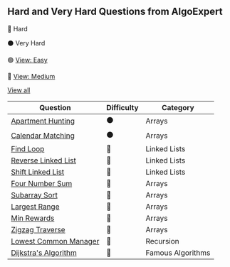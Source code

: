 ## Hard and Very Hard Questions from AlgoExpert
🔴 Hard

⚫ Very Hard

🟢 [View: Easy](/Easy%20Problems/EasyREADME.md)

🔵 [View: Medium](/Medium%20Problems/MediumREADME.md)

[View all](/README.md)

| Question                                                                                          | Difficulty | Category             |
| ------------------------------------------------------------------------------------------------- | ---------- | ----------------------  |
| [Apartment Hunting](/Very%20Hard/Apartment%20Hunting.ipynb)                                              | ⚫         | Arrays                  |
| [Calendar Matching](/Very%20Hard/Calendar%20Matching.py)                                                 | ⚫         | Arrays                  |
| [Find Loop](/Hard%20Problems/Find%20Loop.py)                                                             | 🔴         | Linked Lists            |
| [Reverse Linked List](/Hard%20Problems/Reverse%20Linked%20List.py)                                       | 🔴         | Linked Lists            |
| [Shift Linked List](/Hard%20Problems/Shift%20Linked%20List.py)                                           | 🔴         | Linked Lists            |
| [Four Number Sum](/Hard%20Problems/Four%20Number%20Sum.py)                                               | 🔴         | Arrays                  |
| [Subarray Sort](/Hard%20Problems/Subarray%20Sort.py)                                                     | 🔴         | Arrays                  |
| [Largest Range](/Hard%20Problems/Largest%20Range.py)                                                     | 🔴         | Arrays                  |
| [Min Rewards](/Hard%20Problems/Min%20Rewards.py)                                                         | 🔴         | Arrays                  |
| [Zigzag Traverse](/Hard%20Problems/Zigzag%20Traverse.py)                                                 | 🔴         | Arrays                  |
| [Lowest Common Manager](/Hard%20Problems/Lowest%20Common%20Manager.py)                                   | 🔴         | Recursion               |
| [Dijkstra's Algorithm](/Hard%20Problems/Dijkstra's%20Algorithm.py)                                       | 🔴         | Famous Algorithms       |